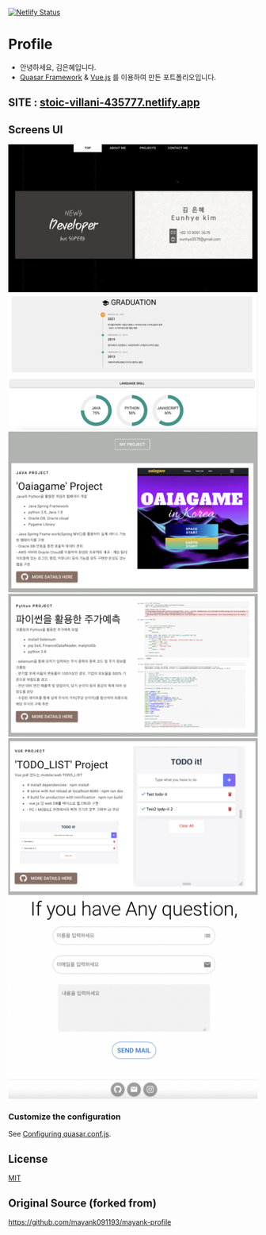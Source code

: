 [![Netlify Status](https://api.netlify.com/api/v1/badges/9bd88d59-5c7b-4ec7-a59c-21c2bf52adb4/deploy-status)](https://app.netlify.com/sites/kopo/deploys)

# Profile

* 안녕하세요, 김은혜입니다.
* [Quasar Framework](https://quasar.dev/) & [Vue.js](https://vuejs.org/) 를 이용하여 만든 포트폴리오입니다.


## SITE : [stoic-villani-435777.netlify.app](stoic-villani-435777.netlify.app)

## Screens UI

<p float="left">
<img src="assets/1.png"/>
  <img src="assets/2.png"/>
<img src="assets/3.png"/>
<img src="assets/4.png"/>
<img src="assets/5.png"/>
<img src="assets/6.png"/>
</p>

### Customize the configuration
See [Configuring quasar.conf.js](https://quasar.dev/quasar-cli/quasar-conf-js).


## License

[MIT](http://opensource.org/licenses/MIT)

## Original Source (forked from)
https://github.com/mayank091193/mayank-profile
